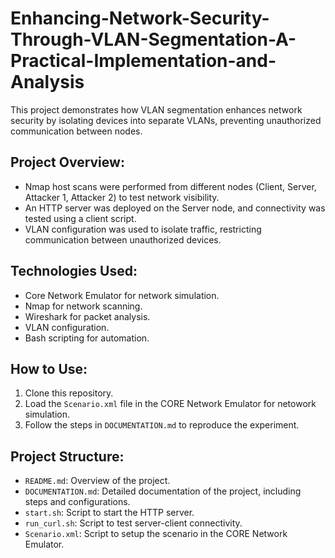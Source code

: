 # Enhancing-Network-Security-Through-VLAN-Segmentation-A-Practical-Implementation-and-Analysis

This project demonstrates how VLAN segmentation enhances network security by isolating devices into separate VLANs, preventing unauthorized communication between nodes.

## Project Overview:
- Nmap host scans were performed from different nodes (Client, Server, Attacker 1, Attacker 2) to test network visibility.
- An HTTP server was deployed on the Server node, and connectivity was tested using a client script.
- VLAN configuration was used to isolate traffic, restricting communication between unauthorized devices.

## Technologies Used:
- Core Network Emulator for network simulation.
- Nmap for network scanning.
- Wireshark for packet analysis.
- VLAN configuration.
- Bash scripting for automation.

## How to Use:
1. Clone this repository.
2. Load the `Scenario.xml` file in the CORE Network Emulator for netowork simulation. 
3. Follow the steps in `DOCUMENTATION.md` to reproduce the experiment.

## Project Structure:
- `README.md`: Overview of the project.
- `DOCUMENTATION.md`: Detailed documentation of the project, including steps and configurations.
- `start.sh`: Script to start the HTTP server.
- `run_curl.sh`: Script to test server-client connectivity.
- `Scenario.xml`: Script to setup the scenario in the CORE Network Emulator.
